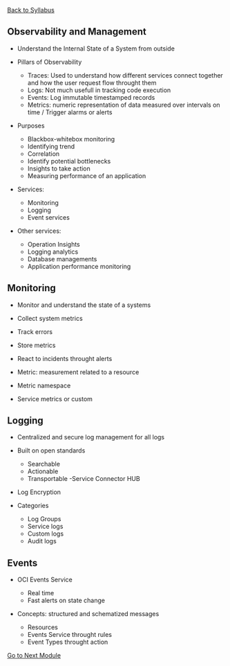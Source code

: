 [Back to Syllabus](./README.md#course-syllabus)

## Observability and Management

- Understand the Internal State of a System from outside

- Pillars of Observability
    - Traces: Used to understand how different services connect together and how the user request flow throught them
    - Logs: Not much usefull in tracking code execution
    - Events: Log immutable timestamped records
    - Metrics: numeric representation of data measured over intervals on time / Trigger alarms or alerts

- Purposes
    - Blackbox-whitebox monitoring
    - Identifying trend
    - Correlation
    - Identify potential bottlenecks
    - Insights to take action
    - Measuring performance of an application

- Services:
    - Monitoring
    - Logging
    - Event services

- Other services:
    - Operation Insights
    - Logging analytics
    - Database managements
    - Application performance monitoring

## Monitoring

- Monitor and understand the state of a systems
- Collect system metrics
- Track errors
- Store metrics
- React to incidents throught alerts

- Metric: measurement related to a resource
- Metric namespace
- Service metrics or custom

## Logging

- Centralized and secure log management for all logs
- Built on open standards
    - Searchable
    - Actionable
    - Transportable
    -Service Connector HUB
- Log Encryption

- Categories
    - Log Groups
    - Service logs
    - Custom logs
    - Audit logs

## Events

- OCI Events Service
    - Real time
    - Fast alerts on state change

- Concepts: structured and schematized messages
    - Resources
    - Events Service throught rules
    - Event Types throught action

[Go to Next Module](./11_Analytics_and_AI.md)